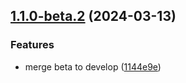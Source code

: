 ## [1.1.0-beta.2](https://github.com/frontkom/block-react-parser/compare/v1.1.0-beta.1...v1.1.0-beta.2) (2024-03-13)


### Features

* merge beta to develop ([1144e9e](https://github.com/frontkom/block-react-parser/commit/1144e9e79a7171c4524e4fdbaa0fa1cc90d77378))
